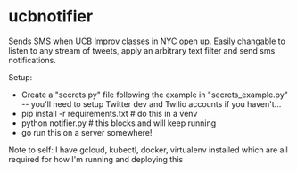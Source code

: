 # ucbnotifier

Sends SMS when UCB Improv classes in NYC open up. Easily changable to listen to any
stream of tweets, apply an arbitrary text filter and send sms notifications.

Setup:
* Create a "secrets.py" file following the example in "secrets_example.py" -- you'll need to setup Twitter dev and Twilio accounts if you haven't...
* pip install -r requirements.txt # do this in a venv
* python notifier.py # this blocks and will keep running
* go run this on a server somewhere!

Note to self: I have gcloud, kubectl, docker, virtualenv installed which are all required for how I'm running and deploying this
